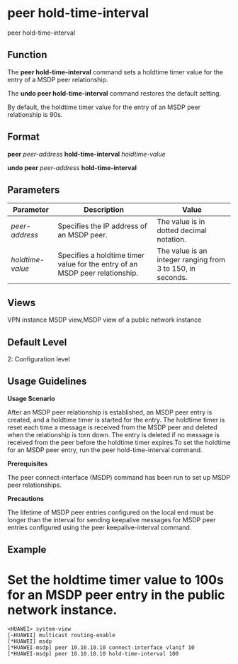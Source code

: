 peer hold-time-interval
=======================

peer hold-time-interval

Function
--------



The **peer hold-time-interval** command sets a holdtime timer value for the entry of a MSDP peer relationship.

The **undo peer hold-time-interval** command restores the default setting.



By default, the holdtime timer value for the entry of an MSDP peer relationship is 90s.


Format
------

**peer** *peer-address* **hold-time-interval** *holdtime-value*

**undo peer** *peer-address* **hold-time-interval**


Parameters
----------

| Parameter | Description | Value |
| --- | --- | --- |
| *peer-address* | Specifies the IP address of an MSDP peer. | The value is in dotted decimal notation. |
| *holdtime-value* | Specifies a holdtime timer value for the entry of an MSDP peer relationship. | The value is an integer ranging from 3 to 150, in seconds. |



Views
-----

VPN instance MSDP view,MSDP view of a public network instance


Default Level
-------------

2: Configuration level


Usage Guidelines
----------------

**Usage Scenario**

After an MSDP peer relationship is established, an MSDP peer entry is created, and a holdtime timer is started for the entry. The holdtime timer is reset each time a message is received from the MSDP peer and deleted when the relationship is torn down. The entry is deleted if no message is received from the peer before the holdtime timer expires.To set the holdtime for an MSDP peer entry, run the peer hold-time-interval command.

**Prerequisites**

The peer connect-interface (MSDP) command has been run to set up MSDP peer relationships.

**Precautions**

The lifetime of MSDP peer entries configured on the local end must be longer than the interval for sending keepalive messages for MSDP peer entries configured using the peer keepalive-interval command.


Example
-------

# Set the holdtime timer value to 100s for an MSDP peer entry in the public network instance.
```
<HUAWEI> system-view
[~HUAWEI] multicast routing-enable
[*HUAWEI] msdp
[*HUAWEI-msdp] peer 10.10.10.10 connect-interface vlanif 10
[*HUAWEI-msdp] peer 10.10.10.10 hold-time-interval 100

```